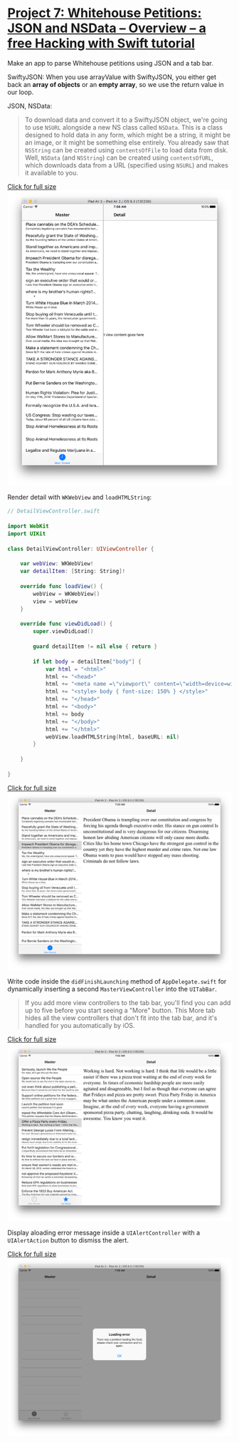 # [Project 7: Whitehouse Petitions: JSON and NSData – Overview – a free Hacking with Swift tutorial](https://www.hackingwithswift.com/read/7/overview)

Make an app to parse Whitehouse petitions using JSON and a tab bar.

SwiftyJSON: When you use arrayValue with SwiftyJSON, you either get back an __array of objects__ or an __empty array__, so we use the return value in our loop.

JSON, NSData:

> To download data and convert it to a SwiftyJSON object, we're going to use `NSURL` alongside a new NS class called `NSData`. This is a class designed to hold data in any form, which might be a string, it might be an image, or it might be something else entirely. You already saw that `NSString` can be created using `contentsOfFile` to load data from disk. Well, `NSData` (and `NSString`) can be created using `contentsOfURL`, which downloads data from a URL (specified using `NSURL`) and makes it available to you.

[Click for full size](https://raw.githubusercontent.com/dlcmh/ios-playground/hws-07-whitehouse-petitions/1.png)<br>
![JSON data](1.png "JSON data")

Render detail with `WKWebView` and `loadHTMLString`:

```swift
// DetailViewController.swift

import WebKit
import UIKit

class DetailViewController: UIViewController {

    var webView: WKWebView!
    var detailItem: [String: String]!

    override func loadView() {
        webView = WKWebView()
        view = webView
    }

    override func viewDidLoad() {
        super.viewDidLoad()

        guard detailItem != nil else { return }

        if let body = detailItem["body"] {
            var html = "<html>"
            html += "<head>"
            html += "<meta name =\"viewport\" content=\"width=device=width, initial-scale=1\">"
            html += "<style> body { font-size: 150% } </style>"
            html += "</head>"
            html += "<body>"
            html += body
            html += "</body>"
            html += "</html>"
            webView.loadHTMLString(html, baseURL: nil)
        }

    }

}
```

[Click for full size](https://raw.githubusercontent.com/dlcmh/ios-playground/hws-07-whitehouse-petitions/2.png)<br>
![Render detail in a web view](2.png "Render detail in a web view")


Write code inside the `didFinishLaunching` method of `AppDelegate.swift` for dynamically inserting a second `MasterViewController` into the `UITabBar`.

> If you add more view controllers to the tab bar, you'll find you can add up to five before you start seeing a "More" button. This More tab hides all the view controllers that don't fit into the tab bar, and it's handled for you automatically by iOS.

[Click for full size](https://raw.githubusercontent.com/dlcmh/ios-playground/hws-07-whitehouse-petitions/3.png)<br>
![Second MasterViewController](3.png "Second MasterViewController")


Display aloading error message inside a `UIAlertController` with a `UIAlertAction` button to dismiss the alert.

[Click for full size](https://raw.githubusercontent.com/dlcmh/ios-playground/hws-07-whitehouse-petitions/4.png)<br>
![UIAlertController error message and UIAlertAction for the OK button](4.png "UIAlertController error message and UIAlertAction for the OK button")
